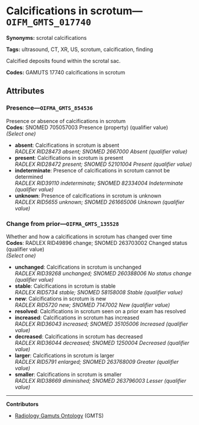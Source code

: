 # Calcifications in scrotum—`OIFM_GMTS_017740`

**Synonyms:** scrotal calcifications

**Tags:** ultrasound, CT, XR, US, scrotum, calcification, finding

Calcified deposits found within the scrotal sac.

**Codes:** GAMUTS 17740 calcifications in scrotum

## Attributes

### Presence—`OIFMA_GMTS_854536`

Presence or absence of calcifications in scrotum  
**Codes**: SNOMED 705057003 Presence (property) (qualifier value)  
*(Select one)*

- **absent**: Calcifications in scrotum is absent  
_RADLEX RID28473 absent; SNOMED 2667000 Absent (qualifier value)_
- **present**: Calcifications in scrotum is present  
_RADLEX RID28472 present; SNOMED 52101004 Present (qualifier value)_
- **indeterminate**: Presence of calcifications in scrotum cannot be determined  
_RADLEX RID39110 indeterminate; SNOMED 82334004 Indeterminate (qualifier value)_
- **unknown**: Presence of calcifications in scrotum is unknown  
_RADLEX RID5655 unknown; SNOMED 261665006 Unknown (qualifier value)_

### Change from prior—`OIFMA_GMTS_135528`

Whether and how a calcifications in scrotum has changed over time  
**Codes**: RADLEX RID49896 change; SNOMED 263703002 Changed status (qualifier value)  
*(Select one)*

- **unchanged**: Calcifications in scrotum is unchanged  
_RADLEX RID39268 unchanged; SNOMED 260388006 No status change (qualifier value)_
- **stable**: Calcifications in scrotum is stable  
_RADLEX RID5734 stable; SNOMED 58158008 Stable (qualifier value)_
- **new**: Calcifications in scrotum is new  
_RADLEX RID5720 new; SNOMED 7147002 New (qualifier value)_
- **resolved**: Calcifications in scrotum seen on a prior exam has resolved  
- **increased**: Calcifications in scrotum has increased  
_RADLEX RID36043 increased; SNOMED 35105006 Increased (qualifier value)_
- **decreased**: Calcifications in scrotum has decreased  
_RADLEX RID36044 decreased; SNOMED 1250004 Decreased (qualifier value)_
- **larger**: Calcifications in scrotum is larger  
_RADLEX RID5791 enlarged; SNOMED 263768009 Greater (qualifier value)_
- **smaller**: Calcifications in scrotum is smaller  
_RADLEX RID38669 diminished; SNOMED 263796003 Lesser (qualifier value)_

---

**Contributors**

- [Radiology Gamuts Ontology](https://gamuts.net/) (GMTS)